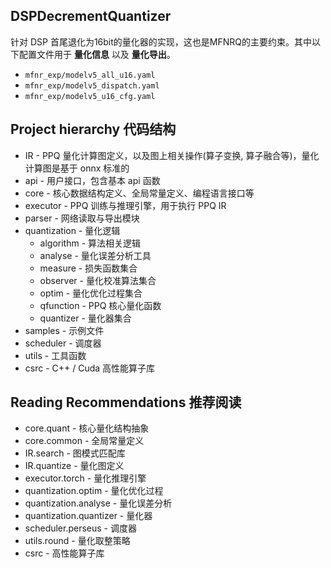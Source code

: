 ## DSPDecrementQuantizer

针对 DSP 首尾退化为16bit的量化器的实现，这也是MFNRQ的主要约束。其中以下配置文件用于 **量化信息** 以及 **量化导出**。

- `mfnr_exp/modelv5_all_u16.yaml`
- `mfnr_exp/modelv5_dispatch.yaml`
- `mfnr_exp/modelv5_u16_cfg.yaml`


## Project hierarchy 代码结构

* IR - PPQ 量化计算图定义，以及图上相关操作(算子变换, 算子融合等)，量化计算图是基于 onnx 标准的
* api - 用户接口，包含基本 api 函数
* core - 核心数据结构定义、全局常量定义、编程语言接口等
* executor - PPQ 训练与推理引擎，用于执行 PPQ IR
* parser - 网络读取与导出模块
* quantization - 量化逻辑
  * algorithm - 算法相关逻辑
  * analyse - 量化误差分析工具
  * measure - 损失函数集合
  * observer - 量化校准算法集合
  * optim - 量化优化过程集合
  * qfunction - PPQ 核心量化函数
  * quantizer - 量化器集合
* samples - 示例文件
* scheduler - 调度器
* utils - 工具函数
* csrc - C++ / Cuda 高性能算子库

## Reading Recommendations  推荐阅读
* core.quant - 核心量化结构抽象
* core.common - 全局常量定义
* IR.search - 图模式匹配库
* IR.quantize - 量化图定义
* executor.torch - 量化推理引擎
* quantization.optim - 量化优化过程
* quantization.analyse - 量化误差分析
* quantization.quantizer - 量化器
* scheduler.perseus - 调度器
* utils.round - 量化取整策略
* csrc - 高性能算子库
